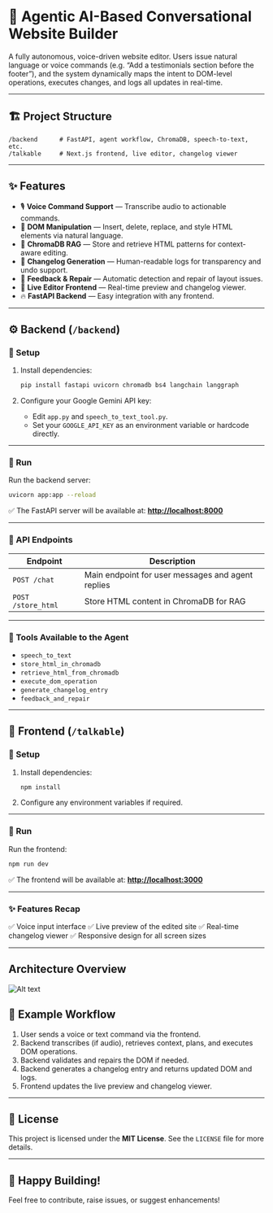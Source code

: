# 🤖 Agentic AI-Based Conversational Website Builder

A fully autonomous, voice-driven website editor. Users issue natural language or voice commands (e.g. “Add a testimonials section before the footer”), and the system dynamically maps the intent to DOM-level operations, executes changes, and logs all updates in real-time.

---

## 🏗️ Project Structure

```
/backend      # FastAPI, agent workflow, ChromaDB, speech-to-text, etc.
/talkable     # Next.js frontend, live editor, changelog viewer
```

---

## ✨ Features

* 🎙 **Voice Command Support** — Transcribe audio to actionable commands.
* 🧬 **DOM Manipulation** — Insert, delete, replace, and style HTML elements via natural language.
* 🧠 **ChromaDB RAG** — Store and retrieve HTML patterns for context-aware editing.
* 📝 **Changelog Generation** — Human-readable logs for transparency and undo support.
* 🧰 **Feedback & Repair** — Automatic detection and repair of layout issues.
* 🚀 **Live Editor Frontend** — Real-time preview and changelog viewer.
* 🔥 **FastAPI Backend** — Easy integration with any frontend.

---

## ⚙️ Backend (`/backend`)

### 🔧 Setup

1. Install dependencies:

   ```bash
   pip install fastapi uvicorn chromadb bs4 langchain langgraph
   ```
2. Configure your Google Gemini API key:

   * Edit `app.py` and `speech_to_text_tool.py`.
   * Set your `GOOGLE_API_KEY` as an environment variable or hardcode directly.

---

### 🏃 Run

Run the backend server:

```bash
uvicorn app:app --reload
```

✅ The FastAPI server will be available at:
**[http://localhost:8000](http://localhost:8000)**

---

### 📡 API Endpoints

| Endpoint           | Description                                       |
| ------------------ | ------------------------------------------------- |
| `POST /chat`       | Main endpoint for user messages and agent replies |
| `POST /store_html` | Store HTML content in ChromaDB for RAG            |

---

### 🧰 Tools Available to the Agent

* `speech_to_text`
* `store_html_in_chromadb`
* `retrieve_html_from_chromadb`
* `execute_dom_operation`
* `generate_changelog_entry`
* `feedback_and_repair`

---

## 🎨 Frontend (`/talkable`)

### 🔧 Setup

1. Install dependencies:

   ```bash
   npm install
   ```
2. Configure any environment variables if required.

---

### 🏃 Run

Run the frontend:

```bash
npm run dev
```

✅ The frontend will be available at:
**[http://localhost:3000](http://localhost:3000)**

---

### ✨ Features Recap

✅ Voice input interface
✅ Live preview of the edited site
✅ Real-time changelog viewer
✅ Responsive design for all screen sizes

---

## Architecture Overview

![Alt text](https://drive.google.com/file/d/1aE3WERQZ5mxGUHQX0SoY0Aevr0vMOOuP/view?usp=sharing)

## 🔄 Example Workflow

1. User sends a voice or text command via the frontend.
2. Backend transcribes (if audio), retrieves context, plans, and executes DOM operations.
3. Backend validates and repairs the DOM if needed.
4. Backend generates a changelog entry and returns updated DOM and logs.
5. Frontend updates the live preview and changelog viewer.

---

## 📄 License

This project is licensed under the **MIT License**. See the `LICENSE` file for more details.

---

## 🎉 Happy Building!

Feel free to contribute, raise issues, or suggest enhancements!
